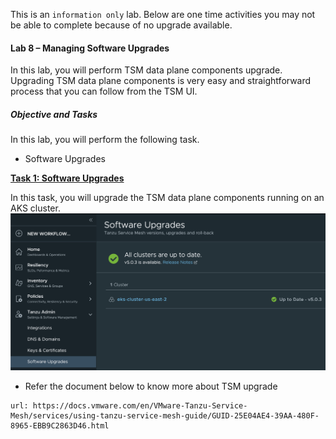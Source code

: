 This is an `information only` lab. Below are one time activities you may not be able to complete because of no upgrade available.
#### Lab 8 – Managing Software Upgrades

In this lab, you will perform TSM data plane components upgrade. Upgrading TSM data plane components is very easy and straightforward process that you can follow from the TSM UI. 

##### Objective and Tasks

In this lab, you will perform the following task.

* Software Upgrades

<ins>**Task 1: Software Upgrades** </ins>

In this task, you will upgrade the TSM data plane components running on an AKS cluster.
![](./media/image70.png)

* Refer the document below to know more about TSM upgrade
```dashboard:open-url
url: https://docs.vmware.com/en/VMware-Tanzu-Service-Mesh/services/using-tanzu-service-mesh-guide/GUID-25E04AE4-39AA-480F-8965-EBB9C2863D46.html
```
